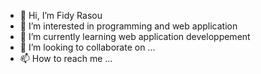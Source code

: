 - 👋 Hi, I’m Fidy Rasou
- 👀 I’m interested in programming and web application
- 🌱 I’m currently learning web application developpement
- 💞️ I’m looking to collaborate on ...
- 📫 How to reach me ...

<!---
fidyRa/fidyRa is a ✨ special ✨ repository because its `README.md` (this file) appears on your GitHub profile.
You can click the Preview link to take a look at your changes.
--->
